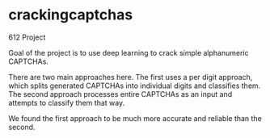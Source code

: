 # crackingcaptchas
612 Project

Goal of the project is to use deep learning to crack simple alphanumeric CAPTCHAs.

There are two main approaches here. The first uses a per digit approach, which splits generated CAPTCHAs into individual digits and classifies them. The second approach processes entire CAPTCHAs as an input and attempts to classify them that way.

We found the first approach to be much more accurate and reliable than the second.
